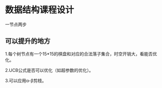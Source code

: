 # 数据结构课程设计
一节点两步

## 可以提升的地方

1.每个树节点有一个15*15的棋盘和对应的合法落子集合，时空开销大，看能否优化。

2.UCB公式是否可以优化（如超参数的优化）。

3.可以应用α-β剪枝。


